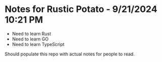 # Notes for Rustic Potato - 9/21/2024 10:21 PM

* Need to learn Rust
* Need to learn GO
* Need to learn TypeScript

Should populate this repo with actual notes for people to read.

